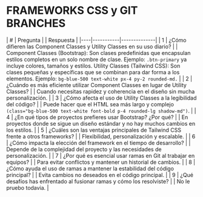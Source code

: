 # FRAMEWORKS CSS y GIT BRANCHES 

| #  | Pregunta |  | Respuesta |
|----|-----------|--------------|
| 1  | ¿Cómo difieren las Component Classes y Utility Classes en su uso diario? | | Component Classes (Bootstrap): Son clases predefinidas que encapsulan estilos completos en un solo nombre de clase. Ejemplo: `.btn-primary` ya incluye colores, tamaños y estilos.
Utility Classes (Tailwind CSS): Son clases pequeñas y específicas que se combinan para dar forma a los elementos. Ejemplo: `bg-blue-500 text-white px-4 py-2 rounded-md.` |
| 2  | ¿Cuándo es más eficiente utilizar Component Classes en lugar de Utility Classes? | | Cuando necesitas rapidez y coherencia en el diseño sin mucha personalización. |
| 3  | ¿Cómo afecta el uso de Utility Classes a la legibilidad del código? | | Puede hacer que el HTML sea más largo y complejo `(class="bg-blue-500 text-white font-bold p-4 rounded-lg shadow-md")`. |
| 4  | ¿En qué tipos de proyectos prefieres usar Bootstrap? ¿Por qué? | | En proyectos donde se sigue un diseño estándar y no hay muchos cambios en los estilos. |
| 5  | ¿Cuáles son las ventajas principales de Tailwind CSS frente a otros frameworks? | | Flexibilidad, personalización y escalable. |
| 6  | ¿Cómo impacta la elección del framework en el tiempo de desarrollo? | | Depende de la complejidad del proyecto y las necesidades de personalización. |
| 7  | ¿Por qué es esencial usar ramas en Git al trabajar en equipos? | | Para evitar conflictos y mantener un historial de cambios. |
| 8  | ¿Cómo ayuda el uso de ramas a mantener la estabilidad del código principal? | | Evita cambios no deseados en el código principal. |
| 9  | ¿Qué desafíos has enfrentado al fusionar ramas y cómo los resolviste? | | No le pruebo todavia. |